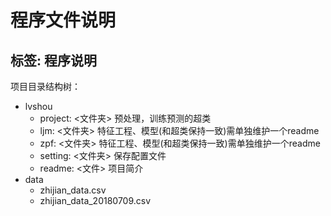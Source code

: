 # 程序文件说明
标签: 程序说明
---

项目目录结构树：
- lvshou
	- project: <文件夹> 预处理，训练预测的超类
	- ljm: <文件夹> 特征工程、模型(和超类保持一致)需单独维护一个readme
	- zpf: <文件夹> 特征工程、模型(和超类保持一致)需单独维护一个readme
	- setting: <文件夹> 保存配置文件
	- readme: <文件> 项目简介
- data
	- zhijian_data.csv
	- zhijian_data_20180709.csv
